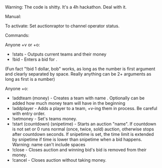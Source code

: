 Warning: The code is shitty. It's a 4h hackathon. Deal with it.

Manual:

To activate: Set auctionraptor to channel operator status.

Commands:

Anyone +v or +o:

* !stats - Outputs current teams and their money
* !bid <amount> - Enters a bid for <amount>.

(Fun fact "!bid 1 dollar, bob" works, as long as the number is first argument and clearly separated by space. Really anything can be 2+ arguments as long as first is a number)

Anyone +o:

* !addteam <team> (money) - Creates a team with name <team>. Optionally can be added how much money team will have in the beginning
* !addplayer <team> <username> - Adds a player to a team, +v-ing them in process. Be careful with entry order.
* !setmoney <team> <money> - Set's teams money.
* !start <name> (countdown) (snipetime) - Starts an auction "name". If countdown is not set or 0 runs normal (once, twice, sold) auction, otherwise stops after countdown seconds. If snipetime is set, the time limit is extended by snipetime if time is lower than snipetime when a bid happens. Warning: name can't include spaces
* !close - Closes auction and winning bid's bid is removed from their money.
* !cancel - Closes auction without taking money.